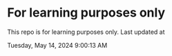 # For learning purposes only
This repo is for learning purposes only.
Last updated at

Tuesday, May 14, 2024 9:00:13 AM

